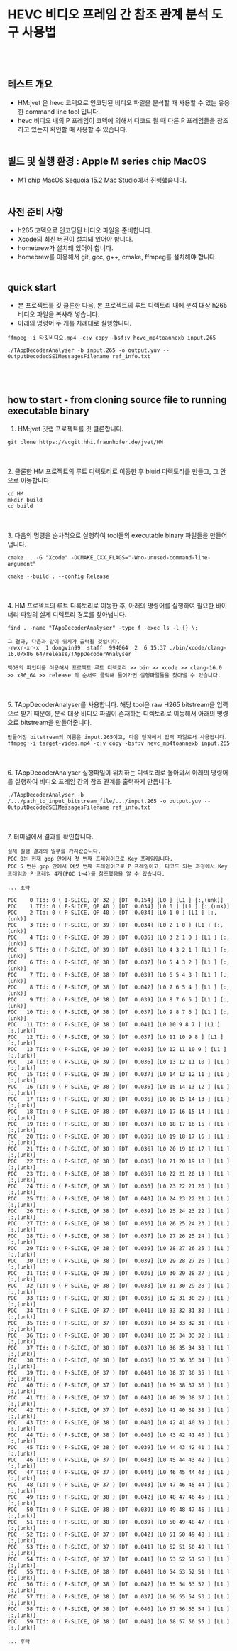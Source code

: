 # HEVC 비디오 프레임 간 참조 관계 분석 도구 사용법
<br><br/>

## 테스트 개요
- HM:jvet 은 hevc 코덱으로 인코딩된 비디오 파일을 분석할 때 사용할 수 있는 유용한 command line tool 입니다.
- hevc 비디오 내의 P 프레임이 코덱에 의해서 디코드 될 때 다른 P 프레임들을 참조하고 있는지 확인할 때 사용할 수 있습니다.
<br><br/>

## 빌드 및 실행 환경 : Apple M series chip MacOS
- M1 chip MacOS Sequoia 15.2 Mac Studio에서 진행했습니다.
<br><br/>

## 사전 준비 사항
- h265 코덱으로 인코딩된 비디오 파일을 준비합니다.
- Xcode의 최신 버전이 설치돼 있어야 합니다.
- homebrew가 설치돼 있어야 합니다.
- homebrew를 이용해서 git, gcc, g++, cmake, ffmpeg를 설치해야 합니다.
<br><br/>

## quick start
- 본 프로젝트를 깃 클론한 다음, 본 프로젝트의 루트 디렉토리 내에 분석 대상 h265 비디오 파일을 복사해 넣습니다.
- 아래의 명령어 두 개를 차례대로 실행합니다.
```text
ffmpeg -i 타깃비디오.mp4 -c:v copy -bsf:v hevc_mp4toannexb input.265

./TAppDecoderAnalyser -b input.265 -o output.yuv --OutputDecodedSEIMessagesFilename ref_info.txt
```
<br><br/>

## how to start - from cloning source file to running executable binary
1. HM:jvet 깃랩 프로젝트를 깃 클론합니다.
```shell
git clone https://vcgit.hhi.fraunhofer.de/jvet/HM
```
<br><br/>
2. 클론한 HM 프로젝트의 루트 디렉토리로 이동한 후 biuid 디렉토리를 만들고, 그 안으로 이동합니다.
```shell
cd HM
mkdir build
cd build
```
<br><br/>
3. 다음의 명령을 순차적으로 실행하여 tool들의 executable binary 파일들을 만들어냅니다.
```shell
cmake .. -G "Xcode" -DCMAKE_CXX_FLAGS="-Wno-unused-command-line-argument"

cmake --build . --config Release
```
<br><br/>
4. HM 프로젝트의 루트 디록토리로 이동한 후, 아래의 명령어를 실행하여 필요한 바이너리 파일의 실제 디렉토리 경로를 찾아냅니다.
```shell
find . -name "TAppDecoderAnalyser" -type f -exec ls -l {} \;

그 결과, 다음과 같이 위치가 출력될 것입니다.
-rwxr-xr-x  1 dongvin99  staff  994064  2  6 15:37 ./bin/xcode/clang-16.0/x86_64/release/TAppDecoderAnalyser

맥OS의 파인더를 이용해서 프로젝트 루트 디렉토리 >> bin >> xcode >> clang-16.0 >> x86_64 >> release 의 순서로 클릭해 들어가면 실행파일들을 찾아낼 수 있습니다.
```
<br><br/>
5. TAppDecoderAnalyser를 사용합니다. 해당 tool은 raw H265 bitstream을 입력으로 받기 때문에, 분석 대상 비디오 파일이 존재하는 디렉토리로 이동해서 아래의 명령으로 bitstream을 만들어줍니다.
```shell
만들어진 bitstream의 이름은 input.265이고, 다음 단계에서 입력 파일로서 사용됩니다.
ffmpeg -i target-video.mp4 -c:v copy -bsf:v hevc_mp4toannexb input.265
```
<br><br/>
6. TAppDecoderAnalyser 실행파일이 위치하는 디렉토리로 돌아와서 아래의 명령어를 실행하여 비디오 프레임 간의 참조 관계를 출력하게 만듭니다.
```shell
./TAppDecoderAnalyser -b /.../path_to_input_bitstream_file/.../input.265 -o output.yuv --OutputDecodedSEIMessagesFilename ref_info.txt
```
<br><br/>
7. 터미널에서 결과를 확인합니다.
```text
실제 실행 결과의 일부를 가져왔습니다.
POC 0는 현재 gop 안에서 첫 번째 프레임이므로 Key 프레임입니다.
POC 5 번은 gop 안에서 여섯 번째 프레임이므로 P 프레임이고, 디코드 되는 과정에서 Key 프레임과 P 프레임 4개(POC 1~4)를 참조했음을 알 수 있습니다.

... 초략

POC    0 TId: 0 ( I-SLICE, QP 32 ) [DT  0.154] [L0 ] [L1 ] [:,(unk)] 
POC    1 TId: 0 ( P-SLICE, QP 40 ) [DT  0.034] [L0 0 ] [L1 ] [:,(unk)] 
POC    2 TId: 0 ( P-SLICE, QP 40 ) [DT  0.034] [L0 1 0 ] [L1 ] [:,(unk)] 
POC    3 TId: 0 ( P-SLICE, QP 39 ) [DT  0.034] [L0 2 1 0 ] [L1 ] [:,(unk)] 
POC    4 TId: 0 ( P-SLICE, QP 39 ) [DT  0.036] [L0 3 2 1 0 ] [L1 ] [:,(unk)] 
POC    5 TId: 0 ( P-SLICE, QP 39 ) [DT  0.036] [L0 4 3 2 1 ] [L1 ] [:,(unk)]
POC    6 TId: 0 ( P-SLICE, QP 38 ) [DT  0.037] [L0 5 4 3 2 ] [L1 ] [:,(unk)] 
POC    7 TId: 0 ( P-SLICE, QP 38 ) [DT  0.039] [L0 6 5 4 3 ] [L1 ] [:,(unk)] 
POC    8 TId: 0 ( P-SLICE, QP 38 ) [DT  0.042] [L0 7 6 5 4 ] [L1 ] [:,(unk)] 
POC    9 TId: 0 ( P-SLICE, QP 38 ) [DT  0.039] [L0 8 7 6 5 ] [L1 ] [:,(unk)] 
POC   10 TId: 0 ( P-SLICE, QP 38 ) [DT  0.037] [L0 9 8 7 6 ] [L1 ] [:,(unk)] 
POC   11 TId: 0 ( P-SLICE, QP 38 ) [DT  0.041] [L0 10 9 8 7 ] [L1 ] [:,(unk)] 
POC   12 TId: 0 ( P-SLICE, QP 39 ) [DT  0.037] [L0 11 10 9 8 ] [L1 ] [:,(unk)] 
POC   13 TId: 0 ( P-SLICE, QP 39 ) [DT  0.035] [L0 12 11 10 9 ] [L1 ] [:,(unk)] 
POC   14 TId: 0 ( P-SLICE, QP 39 ) [DT  0.036] [L0 13 12 11 10 ] [L1 ] [:,(unk)] 
POC   15 TId: 0 ( P-SLICE, QP 38 ) [DT  0.037] [L0 14 13 12 11 ] [L1 ] [:,(unk)] 
POC   16 TId: 0 ( P-SLICE, QP 38 ) [DT  0.036] [L0 15 14 13 12 ] [L1 ] [:,(unk)] 
POC   17 TId: 0 ( P-SLICE, QP 38 ) [DT  0.036] [L0 16 15 14 13 ] [L1 ] [:,(unk)] 
POC   18 TId: 0 ( P-SLICE, QP 38 ) [DT  0.037] [L0 17 16 15 14 ] [L1 ] [:,(unk)] 
POC   19 TId: 0 ( P-SLICE, QP 38 ) [DT  0.037] [L0 18 17 16 15 ] [L1 ] [:,(unk)] 
POC   20 TId: 0 ( P-SLICE, QP 38 ) [DT  0.036] [L0 19 18 17 16 ] [L1 ] [:,(unk)] 
POC   21 TId: 0 ( P-SLICE, QP 38 ) [DT  0.036] [L0 20 19 18 17 ] [L1 ] [:,(unk)] 
POC   22 TId: 0 ( P-SLICE, QP 38 ) [DT  0.036] [L0 21 20 19 18 ] [L1 ] [:,(unk)] 
POC   23 TId: 0 ( P-SLICE, QP 38 ) [DT  0.036] [L0 22 21 20 19 ] [L1 ] [:,(unk)] 
POC   24 TId: 0 ( P-SLICE, QP 38 ) [DT  0.036] [L0 23 22 21 20 ] [L1 ] [:,(unk)] 
POC   25 TId: 0 ( P-SLICE, QP 38 ) [DT  0.040] [L0 24 23 22 21 ] [L1 ] [:,(unk)] 
POC   26 TId: 0 ( P-SLICE, QP 38 ) [DT  0.039] [L0 25 24 23 22 ] [L1 ] [:,(unk)] 
POC   27 TId: 0 ( P-SLICE, QP 38 ) [DT  0.036] [L0 26 25 24 23 ] [L1 ] [:,(unk)] 
POC   28 TId: 0 ( P-SLICE, QP 38 ) [DT  0.037] [L0 27 26 25 24 ] [L1 ] [:,(unk)] 
POC   29 TId: 0 ( P-SLICE, QP 38 ) [DT  0.039] [L0 28 27 26 25 ] [L1 ] [:,(unk)] 
POC   30 TId: 0 ( P-SLICE, QP 38 ) [DT  0.039] [L0 29 28 27 26 ] [L1 ] [:,(unk)] 
POC   31 TId: 0 ( P-SLICE, QP 38 ) [DT  0.036] [L0 30 29 28 27 ] [L1 ] [:,(unk)] 
POC   32 TId: 0 ( P-SLICE, QP 38 ) [DT  0.038] [L0 31 30 29 28 ] [L1 ] [:,(unk)] 
POC   33 TId: 0 ( P-SLICE, QP 38 ) [DT  0.036] [L0 32 31 30 29 ] [L1 ] [:,(unk)] 
POC   34 TId: 0 ( P-SLICE, QP 37 ) [DT  0.041] [L0 33 32 31 30 ] [L1 ] [:,(unk)] 
POC   35 TId: 0 ( P-SLICE, QP 37 ) [DT  0.039] [L0 34 33 32 31 ] [L1 ] [:,(unk)] 
POC   36 TId: 0 ( P-SLICE, QP 38 ) [DT  0.034] [L0 35 34 33 32 ] [L1 ] [:,(unk)] 
POC   37 TId: 0 ( P-SLICE, QP 38 ) [DT  0.037] [L0 36 35 34 33 ] [L1 ] [:,(unk)] 
POC   38 TId: 0 ( P-SLICE, QP 38 ) [DT  0.036] [L0 37 36 35 34 ] [L1 ] [:,(unk)] 
POC   39 TId: 0 ( P-SLICE, QP 37 ) [DT  0.040] [L0 38 37 36 35 ] [L1 ] [:,(unk)] 
POC   40 TId: 0 ( P-SLICE, QP 37 ) [DT  0.041] [L0 39 38 37 36 ] [L1 ] [:,(unk)] 
POC   41 TId: 0 ( P-SLICE, QP 37 ) [DT  0.040] [L0 40 39 38 37 ] [L1 ] [:,(unk)] 
POC   42 TId: 0 ( P-SLICE, QP 37 ) [DT  0.039] [L0 41 40 39 38 ] [L1 ] [:,(unk)] 
POC   43 TId: 0 ( P-SLICE, QP 38 ) [DT  0.040] [L0 42 41 40 39 ] [L1 ] [:,(unk)] 
POC   44 TId: 0 ( P-SLICE, QP 38 ) [DT  0.040] [L0 43 42 41 40 ] [L1 ] [:,(unk)] 
POC   45 TId: 0 ( P-SLICE, QP 38 ) [DT  0.039] [L0 44 43 42 41 ] [L1 ] [:,(unk)] 
POC   46 TId: 0 ( P-SLICE, QP 37 ) [DT  0.043] [L0 45 44 43 42 ] [L1 ] [:,(unk)] 
POC   47 TId: 0 ( P-SLICE, QP 37 ) [DT  0.044] [L0 46 45 44 43 ] [L1 ] [:,(unk)] 
POC   48 TId: 0 ( P-SLICE, QP 37 ) [DT  0.043] [L0 47 46 45 44 ] [L1 ] [:,(unk)] 
POC   49 TId: 0 ( P-SLICE, QP 38 ) [DT  0.042] [L0 48 47 46 45 ] [L1 ] [:,(unk)] 
POC   50 TId: 0 ( P-SLICE, QP 38 ) [DT  0.039] [L0 49 48 47 46 ] [L1 ] [:,(unk)] 
POC   51 TId: 0 ( P-SLICE, QP 38 ) [DT  0.039] [L0 50 49 48 47 ] [L1 ] [:,(unk)] 
POC   52 TId: 0 ( P-SLICE, QP 37 ) [DT  0.042] [L0 51 50 49 48 ] [L1 ] [:,(unk)] 
POC   53 TId: 0 ( P-SLICE, QP 37 ) [DT  0.041] [L0 52 51 50 49 ] [L1 ] [:,(unk)] 
POC   54 TId: 0 ( P-SLICE, QP 37 ) [DT  0.041] [L0 53 52 51 50 ] [L1 ] [:,(unk)] 
POC   55 TId: 0 ( P-SLICE, QP 38 ) [DT  0.040] [L0 54 53 52 51 ] [L1 ] [:,(unk)] 
POC   56 TId: 0 ( P-SLICE, QP 38 ) [DT  0.042] [L0 55 54 53 52 ] [L1 ] [:,(unk)] 
POC   57 TId: 0 ( P-SLICE, QP 38 ) [DT  0.037] [L0 56 55 54 53 ] [L1 ] [:,(unk)] 
POC   58 TId: 0 ( P-SLICE, QP 38 ) [DT  0.040] [L0 57 56 55 54 ] [L1 ] [:,(unk)] 
POC   59 TId: 0 ( P-SLICE, QP 38 ) [DT  0.040] [L0 58 57 56 55 ] [L1 ] [:,(unk)]

... 후략
```
<br><br/>